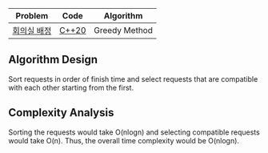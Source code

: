 | Problem                                             |         Code          |   Algorithm   |
| --------------------------------------------------- | :-------------------: | :-----------: |
| [회의실 배정](https://www.acmicpc.net/problem/1931) | [C++20](solution.cpp) | Greedy Method |

## Algorithm Design

Sort requests in order of finish time and select requests that are compatible with each other starting from the first.

## Complexity Analysis

Sorting the requests would take O(nlogn) and selecting compatible requests would take O(n). Thus, the overall time complexity would be O(nlogn).
